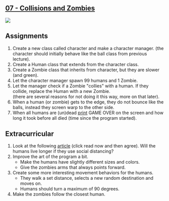 ## [07 - Collisions and Zombies](https://github.com/yrgo/gp20/tree/master/Programming%20Fundamentals/07%20-%20Collision%20and%20Zombies)

<img src="https://cdn.discordapp.com/attachments/739800321689255999/758389145122111538/unknown.png">

## Assignments
1. Create a new class called character and make a character manager. (the character should initially behave like the ball class from previous lecture).
2. Create a Human class that extends from the character class.
3. Create a Zombie class that inherits from character, but they are slower (and green).
4. Let the character manager spawn 99 humans and 1 Zombie.
5. Let the manager check if a Zombie "collies" with a human.
If they collide, replace the Human with a new Zombie.  
(there are several reasons for not doing it this way, more on that later).
6. When a human (or zombie) gets to the edge, they do not bounce like the balls, instead they screen warp to the other side.
7. When all humans are (un)dead [print](https://processing.org/reference/text_.html) GAME OVER on the screen and how long it took before all died (time since the program started).


## Extracurricular
1. Look at the following [article](https://www.washingtonpost.com/graphics/2020/world/corona-simulator/) (click read now and then agree). Will the humans live longer if they use social distancing?
2. Improve the art of the program a bit.
   - Make the humans have slightly different sizes and colors.
   - Give the zombies arms that always points forward.
3. Create some more interesting movement behaviors for the humans.
    - They walk a set distance, selects a new random destination and moves on.
    - Humans should turn a maximum of 90 degrees.
4. Make the zombies follow the closest human.